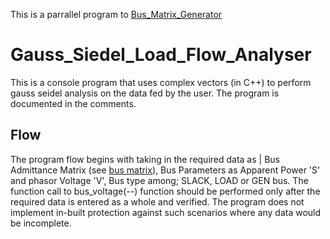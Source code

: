 This is a parrallel program to [Bus_Matrix_Generator](https://github.com/wayri/bus_matrix)

# Gauss_Siedel_Load_Flow_Analyser
This is a console program that uses complex vectors (in C++) to perform gauss seidel analysis on the data fed by the user.
The program is documented in the comments. 
## Flow
The program flow begins with taking in the required data as | Bus Admittance Matrix (see [bus matrix](https://github.com/wayri/bus_matrix)), Bus Parameters as Apparent Power 'S' and phasor Voltage 'V', Bus type among; SLACK, LOAD or GEN bus. The function call to bus_voltage(--) function should be performed only after the required data is entered as a whole and verified. The program does not implement in-built protection against such scenarios where any data would be incomplete.
